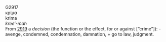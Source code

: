 <body>
  <p>G2917<br>  κρίμα  <br> krima  <br><i>kree‘-mah </i><br>From <a href="g2919.htm">2919</a>  a <i>decision</i> (the function or the effect, for or against [“crime”]): - avenge, condemned, condemnation, damnation, + go to law, judgment.<br></p>
 </body>